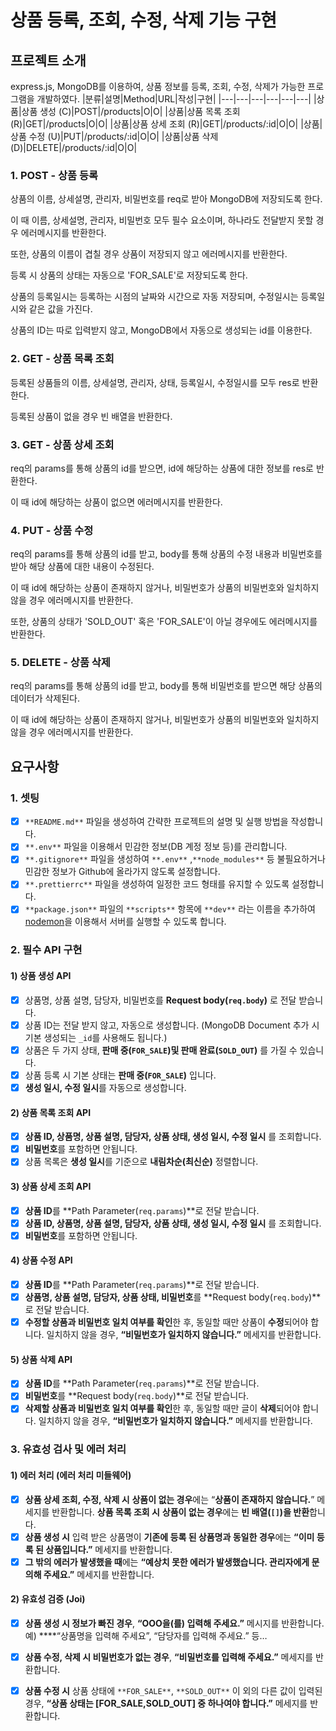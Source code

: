 # 상품 등록, 조회, 수정, 삭제 기능 구현

## 프로젝트 소개
express.js, MongoDB를 이용하여, 상품 정보를 등록, 조회, 수정, 삭제가 가능한 프로그램을 개발하였다.
|분류|설명|Method|URL|작성|구현|
|---|---|---|---|---|---|
|상품|상품 생성 (C)|POST|/products|O|O|
|상품|상품 목록 조회 (R)|GET|/products|O|O|
|상품|상품 상세 조회 (R)|GET|/products/:id|O|O|
|상품|상품 수정 (U)|PUT|/products/:id|O|O|
|상품|상품 삭제 (D)|DELETE|/products/:id|O|O|

### 1. POST - 상품 등록
상품의 이름, 상세설명, 관리자, 비밀번호를 req로 받아 MongoDB에 저장되도록 한다.

이 때 이름, 상세설명, 관리자, 비밀번호 모두 필수 요소이며, 하나라도 전달받지 못할 경우 에러메시지를 반환한다.

또한, 상품의 이름이 겹칠 경우 상품이 저장되지 않고 에러메시지를 반환한다.

등록 시 상품의 상태는 자동으로 'FOR_SALE'로 저장되도록 한다.

상품의 등록일시는 등록하는 시점의 날짜와 시간으로 자동 저장되며, 수정일시는 등록일시와 같은 값을 가진다.

상품의 ID는 따로 입력받지 않고, MongoDB에서 자동으로 생성되는 id를 이용한다.

### 2. GET - 상품 목록 조회
등록된 상품들의 이름, 상세설명, 관리자, 상태, 등록일시, 수정일시를 모두 res로 반환한다.

등록된 상품이 없을 경우 빈 배열을 반환한다.

### 3. GET - 상품 상세 조회
req의 params를 통해 상품의 id를 받으면, id에 해당하는 상품에 대한 정보를 res로 반환한다.

이 때 id에 해당하는 상품이 없으면 에러메시지를 반환한다.

### 4. PUT - 상품 수정
req의 params를 통해 상품의 id를 받고, body를 통해 상품의 수정 내용과 비밀번호를 받아 해당 상품에 대한 내용이 수정된다.

이 때 id에 해당하는 상품이 존재하지 않거나, 비밀번호가 상품의 비밀번호와 일치하지 않을 경우 에러메시지를 반환한다.

또한, 상품의 상태가 'SOLD_OUT' 혹은 'FOR_SALE'이 아닐 경우에도 에러메시지를 반환한다.

### 5. DELETE - 상품 삭제
req의 params를 통해 상품의 id를 받고, body를 통해 비밀번호를 받으면 해당 상품의 데이터가 삭제된다.

이 때 id에 해당하는 상품이 존재하지 않거나, 비밀번호가 상품의 비밀번호와 일치하지 않을 경우 에러메시지를 반환한다.

## 요구사항

### 1. 셋팅
- [x] `**README.md**` 파일을 생성하여 간략한 프로젝트의 설명 및 실행 방법을 작성합니다.
- [x] `**.env**` 파일을 이용해서 민감한 정보(DB 계정 정보 등)를 관리합니다.
- [x] `**.gitignore**` 파일을 생성하여 `**.env**` ,`**node_modules**` 등
불필요하거나 민감한 정보가 Github에 올라가지 않도록 설정합니다.
- [x] `**.prettierrc**` 파일을 생성하여 일정한 코드 형태를 유지할 수 있도록 설정합니다.
- [x] `**package.json**` 파일의 `**scripts**` 항목에 `**dev**` 라는 이름을 추가하여 [nodemon](https://myung-ho.tistory.com/95)을 이용해서 서버를 실행할 수 있도록 합니다.

### 2. 필수 API 구현

#### 1) 상품 생성 API
- [x] 상품명, 상품 설명, 담당자, 비밀번호를 **Request body(`req.body`)** 로 전달 받습니다.
- [x] 상품 ID는 전달 받지 않고, 자동으로 생성합니다. (MongoDB Document 추가 시 기본 생성되는 `_id`를 사용해도 됩니다.)
- [x] 상품은 두 가지 상태, **판매 중(`FOR_SALE`)및 판매 완료(`SOLD_OUT`)** 를 가질 수 있습니다.
- [x] 상품 등록 시 기본 상태는 **판매 중(`FOR_SALE`)** 입니다.
- [x] **생성 일시, 수정 일시**를 자동으로 생성합니다.

#### 2) 상품 목록 조회 API
- [x] **상품 ID, 상품명, 상품 설명, 담당자, 상품 상태, 생성 일시, 수정 일시** 를 조회합니다.
- [x] **비밀번호**를 포함하면 안됩니다.
- [x] 상품 목록은 **생성 일시**를 기준으로 **내림차순(최신순)** 정렬합니다.

#### 3) 상품 상세 조회 API
- [x] **상품 ID**를 **Path Parameter(`req.params`)**로 전달 받습니다.
- [x] **상품 ID, 상품명, 상품 설명, 담당자, 상품 상태, 생성 일시, 수정 일시** 를 조회합니다.
- [x] **비밀번호**를 포함하면 안됩니다.

#### 4) 상품 수정 API
- [x] **상품 ID**를 **Path Parameter(`req.params`)**로 전달 받습니다.
- [x] **상품명, 상품 설명, 담당자, 상품 상태, 비밀번호**를 **Request body(`req.body`)**로 전달 받습니다.
- [x] **수정할 상품과 비밀번호 일치 여부를 확인**한 후, 동일할 때만 상품이 **수정**되어야 합니다. 일치하지 않을 경우, **“비밀번호가 일치하지 않습니다.”** 메세지를 반환합니다.

#### 5) 상품 삭제 API
- [x] **상품 ID**를 **Path Parameter(`req.params`)**로 전달 받습니다.
- [x] **비밀번호**를 **Request body(`req.body`)**로 전달 받습니다.
- [x] **삭제할 상품과 비밀번호 일치 여부를 확인**한 후, 동일할 때만 글이 **삭제**되어야 합니다. 일치하지 않을 경우, **“비밀번호가 일치하지 않습니다.”** 메세지를 반환합니다.

### 3. 유효성 검사 및 에러 처리
#### 1) 에러 처리 (에러 처리 미들웨어)

- [x] **상품 상세 조회, 수정, 삭제 시** **상품이 없는 경우**에는 “**상품이 존재하지 않습니다.**” 메세지를 반환합니다. **상품 목록 조회 시** **상품이 없는 경우**에는 **빈 배열(`[]`)을 반환**합니다.
- [x] **상품 생성 시** 입력 받은 상품명이 **기존에 등록 된 상품명과 동일한 경우**에는 **“이미 등록 된 상품입니다.”** 메세지를 반환합니다.
- [x] **그 밖의 에러가 발생했을 때**에는 **“예상치 못한 에러가 발생했습니다. 관리자에게 문의해 주세요.”** 메세지를 반환합니다.

#### 2) 유효성 검증 (Joi)

- [x] **상품 생성 시 정보가 빠진 경우**, **“OOO을(를) 입력해 주세요.”** 메시지를 반환합니다.
예) ****“상품명을 입력해 주세요”, “담당자를 입력해 주세요.” 등…
- [x] **상품 수정, 삭제 시 비밀번호가 없는 경우**, **“비밀번호를 입력해 주세요.”** 메세지를 반환합니다.
- [x] **상품 수정 시** 상품 상태에 `**FOR_SALE**`, `**SOLD_OUT**` 이 외의 다른 값이 입력된 경우, **“상품 상태는 [FOR_SALE,SOLD_OUT] 중 하나여야 합니다.”** 메세지를 반환합니다.

